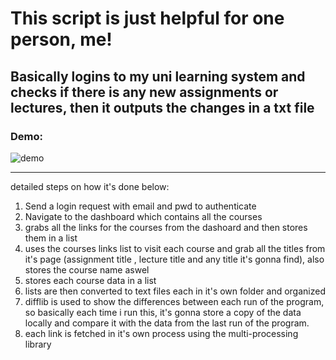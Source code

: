 # This script is just helpful for one person, me!

**Basically logins to my uni learning system and checks if there is any new assignments or lectures, then it outputs the changes in a txt file**
---
### Demo:
![demo](demo/lazychick.gif)

---

detailed steps on how it's done below:
1. Send a login request with email and pwd to authenticate
2. Navigate to the dashboard which contains all the courses
3. grabs all the links for the courses from the dashoard and then stores them in a list
4. uses the courses links list to visit each course and grab all the titles from it's page (assignment title , lecture title and any title it's gonna find), also stores the course name aswel
5. stores each course data in a list
6. lists are then converted to text files each in it's own folder and organized
7. difflib is used to show the differences between each run of the program, so basically each time i run this, it's gonna store a copy of the data locally and compare it with the data from the last run of the program.
8. each link is fetched in it's own process using the multi-processing library
